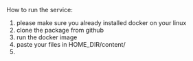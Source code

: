 How to run the service:
1. please make sure you already installed docker on your linux 
2. clone the package from github
3. run the docker image
4. paste your files in HOME_DIR/content/
5. 